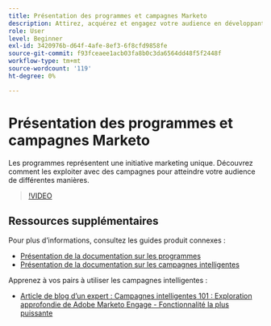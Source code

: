 ```yaml
---
title: Présentation des programmes et campagnes Marketo
description: Attirez, acquérez et engagez votre audience en développant une stratégie de marketing de contenu.
role: User
level: Beginner
exl-id: 3420976b-d64f-4afe-8ef3-6f8cfd9858fe
source-git-commit: f93fceaee1acb03fa8b0c3da6564dd48f5f2448f
workflow-type: tm+mt
source-wordcount: '119'
ht-degree: 0%

---
```


# Présentation des programmes et campagnes Marketo

Les programmes représentent une initiative marketing unique. Découvrez comment les exploiter avec des campagnes pour atteindre votre audience de différentes manières.

>[!VIDEO](https://video.tv.adobe.com/v/3418042/?quality=12&learn=on)

## Ressources supplémentaires

Pour plus d’informations, consultez les guides produit connexes :

* [Présentation de la documentation sur les programmes](https://experienceleague.adobe.com/docs/marketo/using/product-docs/core-marketo-concepts/programs/creating-programs/understanding-programs.html?lang=en)
* [Présentation de la documentation sur les campagnes intelligentes](https://experienceleague.adobe.com/docs/marketo/using/product-docs/core-marketo-concepts/smart-campaigns/understanding-smart-campaigns.html?lang=en)

Apprenez à vos pairs à utiliser les campagnes intelligentes :

* [Article de blog d’un expert : Campagnes intelligentes 101 : Exploration approfondie de Adobe Marketo Engage - Fonctionnalité la plus puissante](https://nation.marketo.com/t5/product-blogs/smart-campaigns-101-a-deep-dive-into-adobe-marketo-engage-s-most/ba-p/313385#M1838)